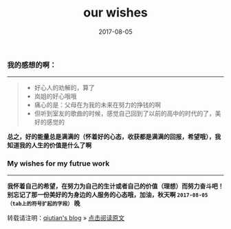 ﻿---
layout: post
title: "our wishes"
date: 2017-08-05
description: "满满的正能量的"
tag: thinks
---

### 我的感想的啊：

------

> * 好心人的劝解的，算了
> * 岚姐的好心哦哦
> * 痛心的是：父母在为我的未来在努力的挣钱的啊
> * 但听到室友的歌曲的时候，感觉自己回到了以前的高中的时代的了，美好的感觉的

**总之，好的能量总是满满的（怀着好的心态，收获都是满满的回报，希望哦），我知道我的人生的价值是什么了啊**

### My wishes for my futrue work

------
	
**我怀着自己的希望，在努力为自己的生计或者自己的价值（理想）而努力奋斗吧！别忘记了那一份美好的为身边的人服务的心态哦，加油，秋天啊 `2017-08-05 （tab上的符号扩起的字段）` 晚**

转载请注明：[qiutian's blog](http://qiutian00.github.io) » [点击阅读原文](https://qiutian00.github.io/2017/08/tinks_foreverly_wishes/)     


